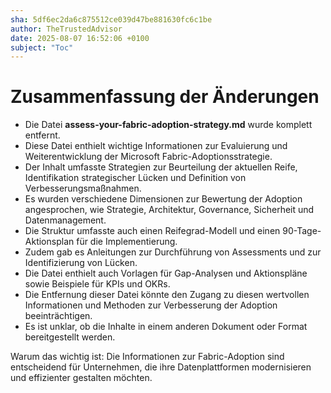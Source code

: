 ```yaml
---
sha: 5df6ec2da6c875512ce039d47be881630fc6c1be
author: TheTrustedAdvisor
date: 2025-08-07 16:52:06 +0100
subject: "Toc"
---
```


  # Zusammenfassung der Änderungen

- Die Datei **assess-your-fabric-adoption-strategy.md** wurde komplett entfernt.
- Diese Datei enthielt wichtige Informationen zur Evaluierung und Weiterentwicklung der Microsoft Fabric-Adoptionsstrategie.
- Der Inhalt umfasste Strategien zur Beurteilung der aktuellen Reife, Identifikation strategischer Lücken und Definition von Verbesserungsmaßnahmen.
- Es wurden verschiedene Dimensionen zur Bewertung der Adoption angesprochen, wie Strategie, Architektur, Governance, Sicherheit und Datenmanagement.
- Die Struktur umfasste auch einen Reifegrad-Modell und einen 90-Tage-Aktionsplan für die Implementierung.
- Zudem gab es Anleitungen zur Durchführung von Assessments und zur Identifizierung von Lücken.
- Die Datei enthielt auch Vorlagen für Gap-Analysen und Aktionspläne sowie Beispiele für KPIs und OKRs.
- Die Entfernung dieser Datei könnte den Zugang zu diesen wertvollen Informationen und Methoden zur Verbesserung der Adoption beeinträchtigen.
- Es ist unklar, ob die Inhalte in einem anderen Dokument oder Format bereitgestellt werden.

Warum das wichtig ist: Die Informationen zur Fabric-Adoption sind entscheidend für Unternehmen, die ihre Datenplattformen modernisieren und effizienter gestalten möchten.
